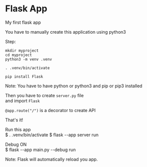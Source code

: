 # Flask App

My first flask app

You have to manually create this application using python3

Step:

```shell
mkdir myproject
cd myproject
python3 -m venv .venv

. .venv/bin/activate

pip install Flask

```

Note: You have to have python or python3 and pip or pip3 installed  

Then you have to create `server.py` file  
and import `Flask`

`@app.route("/")` is a decorator to create API

That's it!

Run this app  
$ . .venv/bin/activate
$ flask --app server run

Debug ON  
$ flask --app main.py --debug run

Note: Flask will automatically reload you app.

